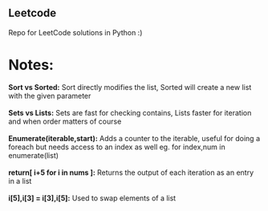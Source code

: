 ## Leetcode

Repo for LeetCode solutions in Python :) 

# Notes: <br>
  **Sort vs Sorted:** Sort directly modifies the list, Sorted will create a new list with the given parameter <br> <br>
  **Sets vs Lists:** Sets are fast for checking contains, Lists faster for iteration and when order matters of course <br> <br>
  **Enumerate(iterable,start):** Adds a counter to the iterable, useful for doing a foreach but needs access to an index as well eg. for index,num in enumerate(list) <br> <br>
  **return[ i+5 for i in nums ]:** Returns the output of each iteration as an entry in a list  <br> <br>
  **i[5],i[3] = i[3],i[5]:** Used to swap elements of a list <br> <br>
